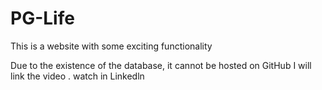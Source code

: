 # PG-Life
This is a website with some exciting functionality 

Due to the existence of the database, it cannot be hosted on GitHub
I will link the video . watch in Linkedln
